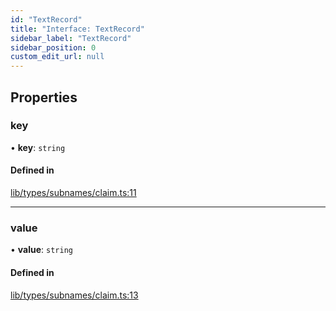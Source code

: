 ```yaml
---
id: "TextRecord"
title: "Interface: TextRecord"
sidebar_label: "TextRecord"
sidebar_position: 0
custom_edit_url: null
---
```


## Properties

### key

• **key**: `string`

#### Defined in

[lib/types/subnames/claim.ts:11](https://github.com/JustaName-id/JustaName-sdk/blob/d3b91b5/packages/@justaname.id/sdk/src/lib/types/subnames/claim.ts#L11)

___

### value

• **value**: `string`

#### Defined in

[lib/types/subnames/claim.ts:13](https://github.com/JustaName-id/JustaName-sdk/blob/d3b91b5/packages/@justaname.id/sdk/src/lib/types/subnames/claim.ts#L13)
